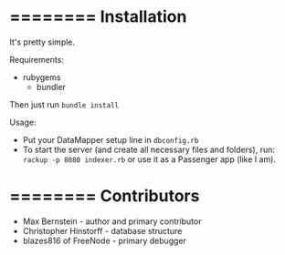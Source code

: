 ========
Installation
========

It's pretty simple.

Requirements:

* rubygems
  * bundler

Then just run `bundle install`

Usage:

* Put your DataMapper setup line in `dbconfig.rb`
* To start the server (and create all necessary files and folders), run:	
    `rackup -p 8080 indexer.rb` or use it as a Passenger app (like I am).

========
Contributors
========

* Max Bernstein - author and primary contributor
* Christopher Hinstorff - database structure
* blazes816 of FreeNode - primary debugger